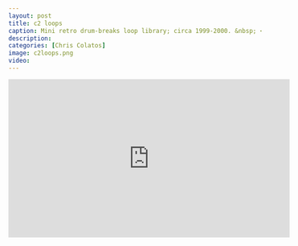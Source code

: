```yaml
---
layout: post
title: c2 loops
caption: Mini retro drum-breaks loop library; circa 1999-2000. &nbsp; <a href="https://github.com/ccolatos/ccolatos.github.io/raw/master/c2%20Loops.zip"> CLICK <font color="red">HERE</font> TO DOWNLOAD 20 LOOPS</a> 
description: 
categories: [Chris Colatos]
image: c2loops.png
video:
---
```

<iframe width="560" height="315" src="https://www.youtube.com/embed/TKlaLX6TY88?si=3zz1_BK9mlkrkWnw" title="YouTube video player" frameborder="0" allow="accelerometer; autoplay; clipboard-write; encrypted-media; gyroscope; picture-in-picture; web-share" allowfullscreen></iframe>
